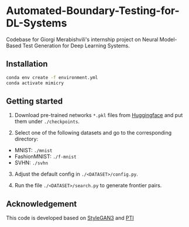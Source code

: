 # Automated-Boundary-Testing-for-DL-Systems
Codebase for Giorgi Merabishvili's internship project on Neural Model-Based Test Generation for Deep Learning Systems.

## Installation

```bash
conda env create -f environment.yml
conda activate mimicry
```

## Getting started

1. Download pre-trained networks `*.pkl` files from [Huggingface](https://huggingface.co/awafa/cSG2) and put them under `./checkpoints`.

2. Select one of the following datasets and go to the corresponding directory:
  - MNIST: `./mnist`
  - FashionMNIST: `./f-mnist`
  - SVHN: `./svhn` 


3. Adjust the default config in `./<DATASET>/config.py`.

4. Run the file `./<DATASET>/search.py` to generate frontier pairs.



## Acknowledgement

This code is developed based on [StyleGAN3](https://github.com/NVlabs/stylegan3) and [PTI](https://github.com/tianhaoxie/DragGAN_PTI/tree/27a9821085ce4d9b788aaf4bbb52b9b982b25bcd?tab=readme-ov-file)

